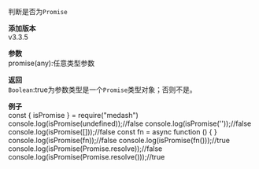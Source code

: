 判断是否为`Promise`  
  
**添加版本**  
v3.3.5  

**参数**   
promise(any):任意类型参数  

**返回**  
`Boolean`:true为参数类型是一个`Promise`类型对象；否则不是。  

**例子**  
<me-embed>const  { isPromise }  = require("medash")
console.log(isPromise(undefined));//false
console.log(isPromise(''));//false
console.log(isPromise([]));//false
const fn = async function () { }
console.log(isPromise(fn));//false
console.log(isPromise(fn()));//true
console.log(isPromise(Promise.resolve));//false
console.log(isPromise(Promise.resolve()));//true</me-embed>  
